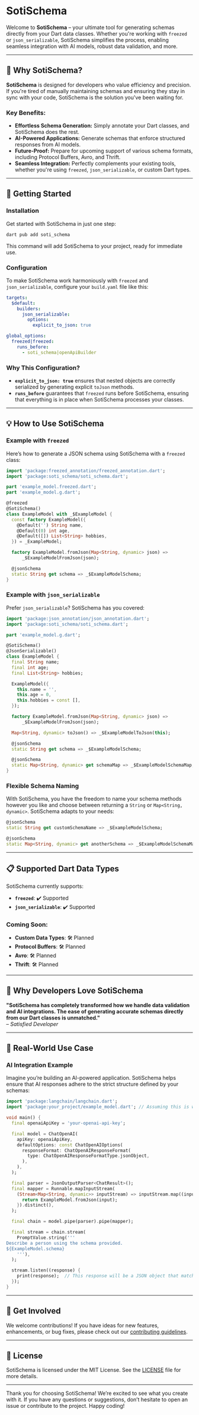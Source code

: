 # SotiSchema

Welcome to **SotiSchema** – your ultimate tool for generating schemas directly from your Dart data classes. Whether you're working with `freezed` or `json_serializable`, SotiSchema simplifies the process, enabling seamless integration with AI models, robust data validation, and more.

---

## 🎯 Why SotiSchema?

**SotiSchema** is designed for developers who value efficiency and precision. If you're tired of manually maintaining schemas and ensuring they stay in sync with your code, SotiSchema is the solution you've been waiting for.

### **Key Benefits:**

- **Effortless Schema Generation:** Simply annotate your Dart classes, and SotiSchema does the rest.
- **AI-Powered Applications:** Generate schemas that enforce structured responses from AI models.
- **Future-Proof:** Prepare for upcoming support of various schema formats, including Protocol Buffers, Avro, and Thrift.
- **Seamless Integration:** Perfectly complements your existing tools, whether you're using `freezed`, `json_serializable`, or custom Dart types.

---

## 🚀 Getting Started

### Installation

Get started with SotiSchema in just one step:

```bash
dart pub add soti_schema
```

This command will add SotiSchema to your project, ready for immediate use.

### Configuration

To make SotiSchema work harmoniously with `freezed` and `json_serializable`, configure your `build.yaml` file like this:

```yaml
targets:
  $default:
    builders:
      json_serializable:
        options:
          explicit_to_json: true

global_options:
  freezed|freezed:
    runs_before:
      - soti_schema|openApiBuilder
```

### Why This Configuration?

- **`explicit_to_json: true`** ensures that nested objects are correctly serialized by generating explicit `toJson` methods.
- **`runs_before`** guarantees that `freezed` runs before SotiSchema, ensuring that everything is in place when SotiSchema processes your classes.

---

## 💡 How to Use SotiSchema

### Example with `freezed`

Here’s how to generate a JSON schema using SotiSchema with a `freezed` class:

```dart
import 'package:freezed_annotation/freezed_annotation.dart';
import 'package:soti_schema/soti_schema.dart';

part 'example_model.freezed.dart';
part 'example_model.g.dart';

@freezed
@SotiSchema()
class ExampleModel with _$ExampleModel {
  const factory ExampleModel({
    @Default('') String name,
    @Default(0) int age,
    @Default([]) List<String> hobbies,
  }) = _ExampleModel;

  factory ExampleModel.fromJson(Map<String, dynamic> json) =>
      _$ExampleModelFromJson(json);

  @jsonSchema
  static String get schema => _$ExampleModelSchema;
}
```

### Example with `json_serializable`

Prefer `json_serializable`? SotiSchema has you covered:

```dart
import 'package:json_annotation/json_annotation.dart';
import 'package:soti_schema/soti_schema.dart';

part 'example_model.g.dart';

@SotiSchema()
@JsonSerializable()
class ExampleModel {
  final String name;
  final int age;
  final List<String> hobbies;

  ExampleModel({
    this.name = '',
    this.age = 0,
    this.hobbies = const [],
  });

  factory ExampleModel.fromJson(Map<String, dynamic> json) =>
      _$ExampleModelFromJson(json);

  Map<String, dynamic> toJson() => _$ExampleModelToJson(this);

  @jsonSchema
  static String get schema => _$ExampleModelSchema;

  @jsonSchema
  static Map<String, dynamic> get schemaMap => _$ExampleModelSchemaMap;
}
```

### Flexible Schema Naming

With SotiSchema, you have the freedom to name your schema methods however you like and choose between returning a `String` or `Map<String, dynamic>`. SotiSchema adapts to your needs:

```dart
@jsonSchema
static String get customSchemaName => _$ExampleModelSchema;

@jsonSchema
static Map<String, dynamic> get anotherSchema => _$ExampleModelSchemaMap;
```

---

## 📋 Supported Dart Data Types

SotiSchema currently supports:

- **`freezed`**: ✔️ Supported
- **`json_serializable`**: ✔️ Supported

### Coming Soon:

- **Custom Data Types**: 🛠 Planned
- **Protocol Buffers**: 🛠 Planned
- **Avro**: 🛠 Planned
- **Thrift**: 🛠 Planned

---

## 🌟 Why Developers Love SotiSchema

**"SotiSchema has completely transformed how we handle data validation and AI integrations. The ease of generating accurate schemas directly from our Dart classes is unmatched."**  
– *Satisfied Developer*

---

## 💼 Real-World Use Case

### AI Integration Example

Imagine you’re building an AI-powered application. SotiSchema helps ensure that AI responses adhere to the strict structure defined by your schemas:

```dart
import 'package:langchain/langchain.dart';
import 'package:your_project/example_model.dart'; // Assuming this is where your ExampleModel class is defined

void main() {
  final openaiApiKey = 'your-openai-api-key';

  final model = ChatOpenAI(
    apiKey: openaiApiKey,
    defaultOptions: const ChatOpenAIOptions(
      responseFormat: ChatOpenAIResponseFormat(
        type: ChatOpenAIResponseFormatType.jsonObject,
      ),
    ),
  );

  final parser = JsonOutputParser<ChatResult>();
  final mapper = Runnable.mapInputStream(
    (Stream<Map<String, dynamic>> inputStream) => inputStream.map((input) {
      return ExampleModel.fromJson(input);
    }).distinct(),
  );

  final chain = model.pipe(parser).pipe(mapper);

  final stream = chain.stream(
    PromptValue.string('''
Describe a person using the schema provided.
${ExampleModel.schema}
    '''),
  );

  stream.listen((response) {
    print(response);  // This response will be a JSON object that matches your schema
  });
}
```

---

## 🤝 Get Involved

We welcome contributions! If you have ideas for new features, enhancements, or bug fixes, please check out our [contributing guidelines](CONTRIBUTING.md).

---

## 📄 License

SotiSchema is licensed under the MIT License. See the [LICENSE](LICENSE) file for more details.

---

Thank you for choosing SotiSchema! We’re excited to see what you create with it. If you have any questions or suggestions, don’t hesitate to open an issue or contribute to the project. Happy coding!